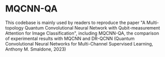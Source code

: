 # MQCNN-QA

This codebase is mainly used by readers to reproduce the paper "A Multi-topology Quantum Convolutional Neural Network with Qubit-measurement Attention for Image Classification", including MQCNN-QA,  the comparison of experimental results with MQCNN and DR-QCNN (Quantum Convolutional Neural Networks for Multi-Channel Supervised Learning, Anthony M. Smaldone, 2023)
